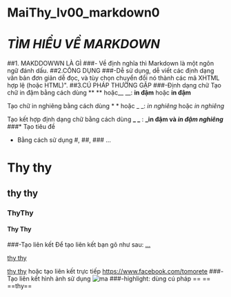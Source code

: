 # MaiThy_lv00_markdown0
# *TÌM HIỂU VỀ MARKDOWN*
##1. MAKDDOWWN LÀ GÌ
###- Về định nghĩa thì Markdown là một ngôn ngữ đánh dấu.
##2.CÔNG DỤNG
###-Dễ sử dụng, dễ viết các định dạng văn bản đơn giản dễ đọc, và tùy chọn chuyển đổi nó thành các mã XHTML hợp lệ (hoặc HTML)".
##3.CÚ PHÁP THƯỜNG GẶP
###-Định dạng chữ
Tạo chữ in đậm bằng cách dùng ** ** hoặc__ __:  **in đậm** hoặc __in đậm__

Tạo chữ in nghiêng bằng cách dùng * * hoặc _ _:  *in nghiêng* hoặc _in nghiêng_

Tạo kết hợp định dạng chữ bằng cách dùng **_  _** : **_in đậm và _in đậm nghiêng_**
###* Tạo tiêu đề 
- Bằng cách sử dụng #, ##, ### ...

# Thy thy
## thy thy
### ThyThy
#### Thy Thy
###-Tạo liên kết
Để tạo liên kết bạn gõ như sau:
[...](link)

[thy thy](http://www.facebook.com/tomorete)

[thy thy](https://www.facebook.com/tomorete "fb thy dễ thương :v")
hoặc tạo liên kết trực tiếp
https://www.facebook.com/tomorete 
###- Tạo liên kết hình ảnh
sử dụng
![ma](https://gianganh.net/wp-content/uploads/2016/02/con-quy.jpg)
###-highlight:
dùng cú pháp == ==
==thy==




